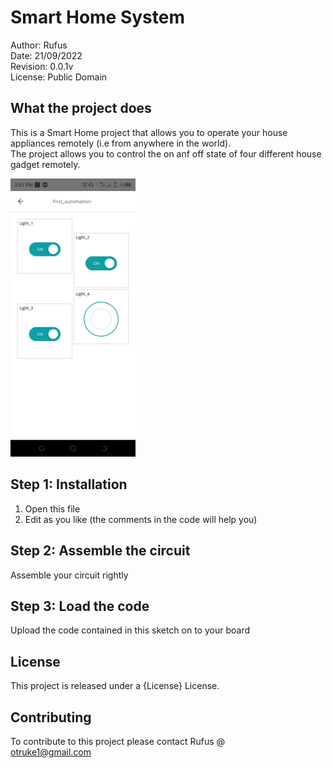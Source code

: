 # Smart Home System
Author: Rufus <br>
Date: 21/09/2022 <br>
Revision: 0.0.1v <br>
License: Public Domain 


## What the project does
This is a Smart Home project that allows you to operate your house appliances remotely (i.e from anywhere in the world).<br>
The project allows you to control the on anf off state of four different house gadget remotely.

<p>
    <img src="./Screenshot.png" width="200" title="smart home mobile interface">
</p>

## Step 1: Installation
1. Open this file <br>
2. Edit as you like (the comments in the code will help you)

## Step 2: Assemble the circuit

Assemble your circuit rightly

## Step 3: Load the code

Upload the code contained in this sketch on to your board

## License
This project is released under a {License} License.

## Contributing
To contribute to this project please contact Rufus @ <br>
otruke1@gmail.com